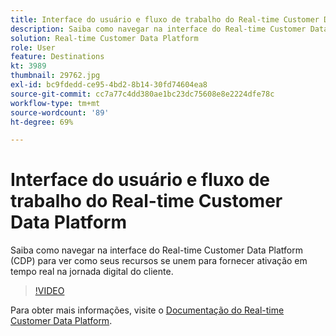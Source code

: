 ```yaml
---
title: Interface do usuário e fluxo de trabalho do Real-time Customer Data Platform
description: Saiba como navegar na interface do Real-time Customer Data Platform (CDP) para ver como seus recursos se unem para fornecer ativação em tempo real na jornada digital do cliente.
solution: Real-time Customer Data Platform
role: User
feature: Destinations
kt: 3989
thumbnail: 29762.jpg
exl-id: bc9fdedd-ce95-4bd2-8b14-30fd74604ea8
source-git-commit: cc7a77c4dd380ae1bc23dc75608e8e2224dfe78c
workflow-type: tm+mt
source-wordcount: '89'
ht-degree: 69%

---
```


# Interface do usuário e fluxo de trabalho do Real-time Customer Data Platform

Saiba como navegar na interface do Real-time Customer Data Platform (CDP) para ver como seus recursos se unem para fornecer ativação em tempo real na jornada digital do cliente.

>[!VIDEO](https://video.tv.adobe.com/v/29762?quality=12&learn=on)

Para obter mais informações, visite o [Documentação do Real-time Customer Data Platform](https://experienceleague.adobe.com/docs/experience-platform/rtcdp/overview.html?lang=pt-BR).
